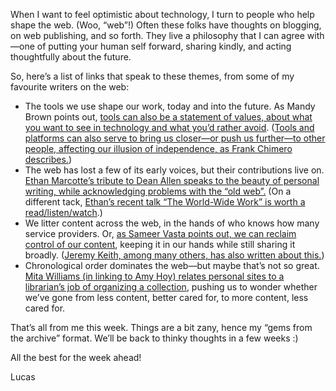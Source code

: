 When I want to feel optimistic about technology, I turn to people who help shape the web. (Woo, “web”!) Often these folks have thoughts on blogging, on web publishing, and so forth. They live a philosophy that I can agree with—one of putting your human self forward, sharing kindly, and acting thoughtfully about the future.

So, here’s a list of links that speak to these themes, from some of my favourite writers on the web:

- The tools we use shape our work, today and into the future. As Mandy Brown points out, [tools can also be a statement of values, about what you want to see in technology and what you’d rather avoid](http://aworkinglibrary.com/writing/index-cards/). ([Tools and platforms can also serve to bring us closer—or push us further—to other people, affecting our illusion of independence, as Frank Chimero describes.](https://frankchimero.com/blog/2013/the-inferno-of-independence/))
- The web has lost a few of its early voices, but their contributions live on. [Ethan Marcotte’s tribute to Dean Allen speaks to the beauty of personal writing, while acknowledging problems with the “old web”.](https://ethanmarcotte.com/wrote/cardigan/) (On a different tack, [Ethan’s recent talk “The World-Wide Work” is worth a read/listen/watch](https://ethanmarcotte.com/wrote/the-world-wide-work/).)
- We litter content across the web, in the hands of who knows how many service providers. Or, [as Sameer Vasta points out, we can reclaim control of our content](https://www.inthemargins.ca/migrating-to-blot), keeping it in our hands while still sharing it broadly. ([Jeremy Keith, among many others, has also written about this.](https://adactio.com/journal/10675))
- Chronological order dominates the web—but maybe that’s not so great. [Mita Williams (in linking to Amy Hoy) relates personal sites to a librarian’s job of organizing a collection](https://librarian.aedileworks.com/2018/07/07/what-ruined-the-web-was-the-lack-of-good-library-software/), pushing us to wonder whether we’ve gone from less content, better cared for, to more content, less cared for.

That’s all from me this week. Things are a bit zany, hence my “gems from the archive” format. We’ll be back to thinky thoughts in a few weeks :)

All the best for the week ahead!

Lucas